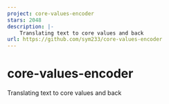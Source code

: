 ```yaml
---
project: core-values-encoder
stars: 2048
description: |-
    Translating text to core values and back
url: https://github.com/sym233/core-values-encoder
---
```


# core-values-encoder
Translating text to core values and back

